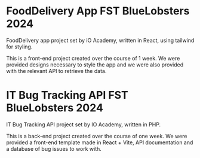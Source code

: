 # FoodDelivery App FST BlueLobsters 2024

FoodDelivery app project set by iO Academy, written in React, using tailwind for styling.

This is a front-end project created over the course of 1 week. We were provided designs necessary to style the app and we were also provided with the relevant API to retrieve the data.

# IT Bug Tracking API FST BlueLobsters 2024

IT Bug Tracking API project set by IO Academy, written in PHP.

This is a back-end project created over the course of one week. We were provided a front-end template made in React + Vite, API documentation and a database of bug issues to work with.




